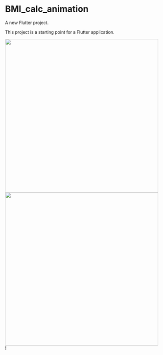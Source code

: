 # BMI_calc_animation

A new Flutter project.

This project is a starting point for a Flutter application.

<img src='https://user-images.githubusercontent.com/113766592/204100970-d1610553-a598-4123-9da6-ad0667a5a27c.mp4' style='height:500px'>
<img src='https://user-images.githubusercontent.com/113766592/204100924-fc5810dc-405c-4e8d-b6b6-31b997e5c15b.jpeg' style='height:500px'>!




